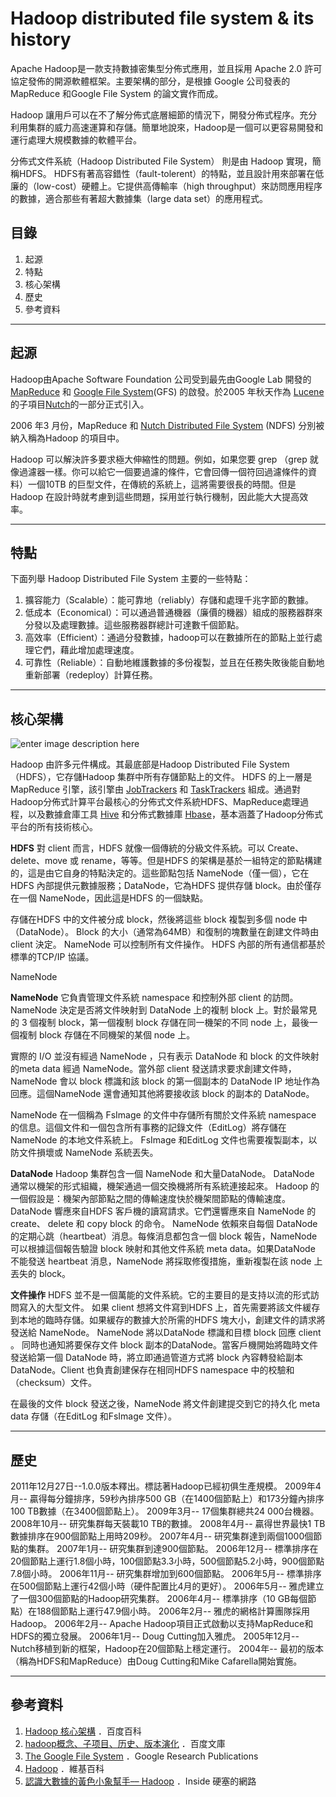 **Hadoop distributed file system & its history**
=======
Apache Hadoop是一款支持數據密集型分佈式應用，並且採用 Apache 2.0 許可協定發佈的開源軟體框架。主要架構的部分，是根據 Google 公司發表的 MapReduce 和Google File System 的論文實作而成。

Hadoop 讓用戶可以在不了解分佈式底層細節的情況下，開發分佈式程序。充分利用集群的威力高速運算和存儲。簡單地說來，Hadoop是一個可以更容易開發和運行處理大規模數據的軟體平台。

分佈式文件系統（Hadoop Distributed File System） 則是由 Hadoop 實現，簡稱HDFS。 HDFS有著高容錯性（fault-tolerent）的特點，並且設計用來部署在低廉的（low-cost）硬體上。它提供高傳輸率（high throughput）來訪問應用程序的數據，適合那些有著超大數據集（large data set）的應用程式。

目錄
--
 1. 起源
 2. 特點
 3. 核心架構
 4. 歷史
 5. 參考資料

----------

起源
--
Hadoop由Apache Software Foundation 公司受到最先由Google Lab 開發的 [MapReduce](https://en.wikipedia.org/wiki/MapReduce) 和 [Google File System](research.google.com/archive/gfs.html)(GFS) 的啟發。於2005 年秋天作為 [Lucene](https://lucene.apache.org/core/) 的子項目[Nutch](nutch.apache.org/)的一部分正式引入。

2006 年3 月份，MapReduce 和 [Nutch Distributed File System](wiki.apache.org/nutch/NutchDistributedFileSystem) (NDFS) 分別被納入稱為Hadoop 的項目中。

Hadoop 可以解決許多要求極大伸縮性的問題。例如，如果您要 grep （grep 就像過濾器一樣。你可以給它一個要過濾的條件，它會回傳一個符回過濾條件的資料）一個10TB 的巨型文件，在傳統的系統上，這將需要很長的時間。但是 Hadoop 在設計時就考慮到這些問題，採用並行執行機制，因此能大大提高效率。

----------


特點
----

下面列舉 Hadoop Distributed File System 主要的一些特點： 

 1. 擴容能力（Scalable）：能可靠地（reliably）存儲和處理千兆字節的數據。
 2. 低成本（Economical）：可以通過普通機器（廉價的機器）組成的服務器群來分發以及處理數據。這些服務器群總計可達數千個節點。
 3. 高效率（Efficient）：通過分發數據，hadoop可以在數據所在的節點上並行處理它們，藉此增加處理速度。
 4. 可靠性（Reliable）：自動地維護數據的多份複製，並且在任務失敗後能自動地重新部署（redeploy）計算任務。

----------
核心架構
----
![enter image description here](https://hadoop.apache.org/docs/r1.2.1/images/hdfsarchitecture.gif)

Hadoop 由許多元件構成。其最底部是Hadoop Distributed File System（HDFS），它存儲Hadoop 集群中所有存儲節點上的文件。 HDFS 的上一層是 MapReduce 引擎，該引擎由 [JobTrackers](http://wiki.apache.org/hadoop/JobTracker) 和 [TaskTrackers](http://wiki.apache.org/hadoop/TaskTracker) 組成。通過對Hadoop分佈式計算平台最核心的分佈式文件系統HDFS、MapReduce處理過程，以及數據倉庫工具 [Hive](https://hive.apache.org/) 和分佈式數據庫 [Hbase](hbase.apache.org/)，基本涵蓋了Hadoop分佈式平台的所有技術核心。 

**HDFS**
對 client 而言，HDFS 就像一個傳統的分級文件系統。可以 Create、delete、move 或 rename，等等。但是HDFS 的架構是基於一組特定的節點構建的，這是由它自身的特點決定的。這些節點包括 NameNode（僅一個），它在HDFS 內部提供元數據服務；DataNode，它為HDFS 提供存儲 block。由於僅存在一個 NameNode，因此這是HDFS 的一個缺點。

存儲在HDFS 中的文件被分成 block，然後將這些 block 複製到多個 node 中（DataNode）。 Block 的大小（通常為64MB）和復制的塊數量在創建文件時由 client 決定。 NameNode 可以控制所有文件操作。 HDFS 內部的所有通信都基於標準的TCP/IP 協議。

NameNode

**NameNode**
它負責管理文件系統 namespace 和控制外部 client 的訪問。 NameNode 決定是否將文件映射到 DataNode 上的複制 block 上。對於最常見的 3 個複制 block，第一個複制 block 存儲在同一機架的不同 node 上，最後一個複制 block 存儲在不同機架的某個 node 上。

實際的 I/O 並沒有經過 NameNode ，只有表示 DataNode 和 block 的文件映射的meta data 經過 NameNode。當外部 client 發送請求要求創建文件時，NameNode 會以 block 標識和該 block 的第一個副本的 DataNode IP 地址作為回應。這個NameNode 還會通知其他將要接收該 block 的副本的 DataNode。

NameNode 在一個稱為 FsImage 的文件中存儲所有關於文件系統 namespace 的信息。這個文件和一個包含所有事務的記錄文件（EditLog）將存儲在 NameNode 的本地文件系統上。 FsImage 和EditLog 文件也需要複製副本，以防文件損壞或 NameNode 系統丟失。


**DataNode**
Hadoop 集群包含一個 NameNode 和大量DataNode。 DataNode 通常以機架的形式組織，機架通過一個交換機將所有系統連接起來。 Hadoop 的一個假設是：機架內部節點之間的傳輸速度快於機架間節點的傳輸速度。
DataNode 響應來自HDFS 客戶機的讀寫請求。它們還響應來自 NameNode 的 create、 delete 和 copy block 的命令。 NameNode 依賴來自每個 DataNode 的定期心跳（heartbeat）消息。每條消息都包含一個 block 報告，NameNode 可以根據這個報告驗證 block 映射和其他文件系統 meta data。如果DataNode 不能發送 heartbeat 消息，NameNode 將採取修復措施，重新複製在該 node 上丟失的 block。

**文件操作**
HDFS 並不是一個萬能的文件系統。它的主要目的是支持以流的形式訪問寫入的大型文件。
如果 client 想將文件寫到HDFS 上，首先需要將該文件緩存到本地的臨時存儲。如果緩存的數據大於所需的HDFS 塊大小，創建文件的請求將發送給 NameNode。 NameNode 將以DataNode 標識和目標 block 回應 client 。
同時也通知將要保存文件 block 副本的DataNode。當客戶機開始將臨時文件發送給第一個 DataNode 時，將立即通過管道方式將 block 內容轉發給副本DataNode。Client 也負責創建保存在相同HDFS namespace 中的校驗和（checksum）文件。

在最後的文件 block 發送之後，NameNode 將文件創建提交到它的持久化 meta data 存儲（在EditLog 和FsImage 文件）。

----------

歷史
--
2011年12月27日--1.0.0版本釋出。標誌著Hadoop已經初俱生產規模。
2009年4月-- 贏得每分鐘排序，59秒內排序500 GB（在1400個節點上）和173分鐘內排序100 TB數據（在3400個節點上）。
2009年3月-- 17個集群總共24 000台機器。
2008年10月-- 研究集群每天裝載10 TB的數據。
2008年4月-- 贏得世界最快1 TB數據排序在900個節點上用時209秒。
2007年4月-- 研究集群達到兩個1000個節點的集群。
2007年1月-- 研究集群到達900個節點。
2006年12月-- 標準排序在20個節點上運行1.8個小時，100個節點3.3小時，500個節點5.2小時，900個節點7.8個小時。
2006年11月-- 研究集群增加到600個節點。
2006年5月-- 標準排序在500個節點上運行42個小時（硬件配置比4月的更好）。
2006年5月-- 雅虎建立了一個300個節點的Hadoop研究集群。
2006年4月-- 標準排序（10 GB每個節點）在188個節點上運行47.9個小時。
2006年2月-- 雅虎的網格計算團隊採用Hadoop。
2006年2月-- Apache Hadoop項目正式啟動以支持MapReduce和HDFS的獨立發展。
2006年1月-- Doug Cutting加入雅虎。
2005年12月-- Nutch移植到新的框架，Hadoop在20個節點上穩定運行。
2004年-- 最初的版本（稱為HDFS和MapReduce）由Doug Cutting和Mike Cafarella開始實施。

----------

參考資料
--
 1. [Hadoop 核心架構](http://baike.baidu.com/item/Hadoop) ．百度百科
 2. [hadoop概念、子项目、历史、版本演化](http://wenku.baidu.com/view/3dc53793fd0a79563c1e722a) ．百度文庫
 3. [The Google File System](http://research.google.com/archive/gfs.html) ．Google Research Publications
 4. [Hadoop](ttps://zh.wikipedia.org/zh-tw/Apache_Hadoop)  ．維基百科
 5. [認識大數據的黃色小象幫手–– Hadoop](www.inside.com.tw/2015/03/12/big-data-4-hadoop)  ．Inside 硬塞的網路
